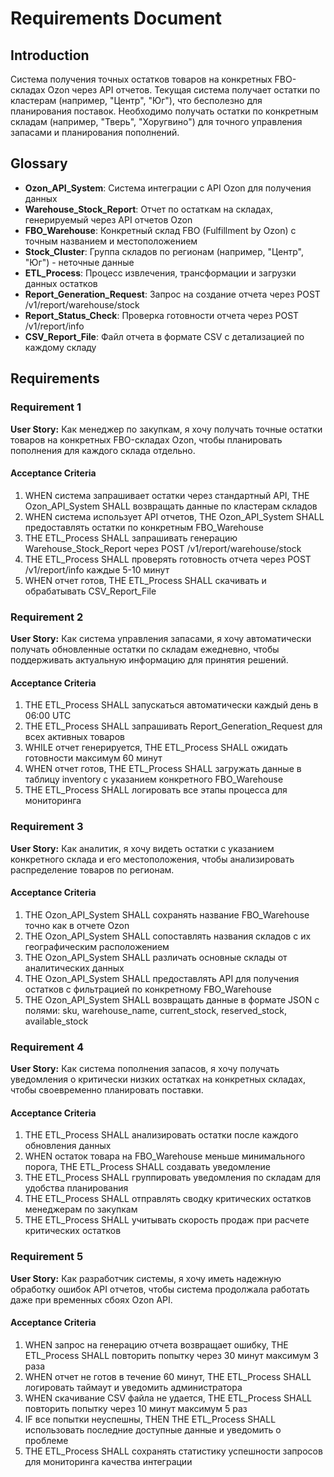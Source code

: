 # Requirements Document

## Introduction

Система получения точных остатков товаров на конкретных FBO-складах Ozon через API отчетов. Текущая система получает остатки по кластерам (например, "Центр", "Юг"), что бесполезно для планирования поставок. Необходимо получать остатки по конкретным складам (например, "Тверь", "Хоругвино") для точного управления запасами и планирования пополнений.

## Glossary

-   **Ozon_API_System**: Система интеграции с API Ozon для получения данных
-   **Warehouse_Stock_Report**: Отчет по остаткам на складах, генерируемый через API отчетов Ozon
-   **FBO_Warehouse**: Конкретный склад FBO (Fulfillment by Ozon) с точным названием и местоположением
-   **Stock_Cluster**: Группа складов по регионам (например, "Центр", "Юг") - неточные данные
-   **ETL_Process**: Процесс извлечения, трансформации и загрузки данных остатков
-   **Report_Generation_Request**: Запрос на создание отчета через POST /v1/report/warehouse/stock
-   **Report_Status_Check**: Проверка готовности отчета через POST /v1/report/info
-   **CSV_Report_File**: Файл отчета в формате CSV с детализацией по каждому складу

## Requirements

### Requirement 1

**User Story:** Как менеджер по закупкам, я хочу получать точные остатки товаров на конкретных FBO-складах Ozon, чтобы планировать пополнения для каждого склада отдельно.

#### Acceptance Criteria

1. WHEN система запрашивает остатки через стандартный API, THE Ozon_API_System SHALL возвращать данные по кластерам складов
2. WHEN система использует API отчетов, THE Ozon_API_System SHALL предоставлять остатки по конкретным FBO_Warehouse
3. THE ETL_Process SHALL запрашивать генерацию Warehouse_Stock_Report через POST /v1/report/warehouse/stock
4. THE ETL_Process SHALL проверять готовность отчета через POST /v1/report/info каждые 5-10 минут
5. WHEN отчет готов, THE ETL_Process SHALL скачивать и обрабатывать CSV_Report_File

### Requirement 2

**User Story:** Как система управления запасами, я хочу автоматически получать обновленные остатки по складам ежедневно, чтобы поддерживать актуальную информацию для принятия решений.

#### Acceptance Criteria

1. THE ETL_Process SHALL запускаться автоматически каждый день в 06:00 UTC
2. THE ETL_Process SHALL запрашивать Report_Generation_Request для всех активных товаров
3. WHILE отчет генерируется, THE ETL_Process SHALL ожидать готовности максимум 60 минут
4. WHEN отчет готов, THE ETL_Process SHALL загружать данные в таблицу inventory с указанием конкретного FBO_Warehouse
5. THE ETL_Process SHALL логировать все этапы процесса для мониторинга

### Requirement 3

**User Story:** Как аналитик, я хочу видеть остатки с указанием конкретного склада и его местоположения, чтобы анализировать распределение товаров по регионам.

#### Acceptance Criteria

1. THE Ozon_API_System SHALL сохранять название FBO_Warehouse точно как в отчете Ozon
2. THE Ozon_API_System SHALL сопоставлять названия складов с их географическим расположением
3. THE Ozon_API_System SHALL различать основные склады от аналитических данных
4. THE Ozon_API_System SHALL предоставлять API для получения остатков с фильтрацией по конкретному FBO_Warehouse
5. THE Ozon_API_System SHALL возвращать данные в формате JSON с полями: sku, warehouse_name, current_stock, reserved_stock, available_stock

### Requirement 4

**User Story:** Как система пополнения запасов, я хочу получать уведомления о критически низких остатках на конкретных складах, чтобы своевременно планировать поставки.

#### Acceptance Criteria

1. THE ETL_Process SHALL анализировать остатки после каждого обновления данных
2. WHEN остаток товара на FBO_Warehouse меньше минимального порога, THE ETL_Process SHALL создавать уведомление
3. THE ETL_Process SHALL группировать уведомления по складам для удобства планирования
4. THE ETL_Process SHALL отправлять сводку критических остатков менеджерам по закупкам
5. THE ETL_Process SHALL учитывать скорость продаж при расчете критических остатков

### Requirement 5

**User Story:** Как разработчик системы, я хочу иметь надежную обработку ошибок API отчетов, чтобы система продолжала работать даже при временных сбоях Ozon API.

#### Acceptance Criteria

1. WHEN запрос на генерацию отчета возвращает ошибку, THE ETL_Process SHALL повторить попытку через 30 минут максимум 3 раза
2. WHEN отчет не готов в течение 60 минут, THE ETL_Process SHALL логировать таймаут и уведомить администратора
3. WHEN скачивание CSV файла не удается, THE ETL_Process SHALL повторить попытку через 10 минут максимум 5 раз
4. IF все попытки неуспешны, THEN THE ETL_Process SHALL использовать последние доступные данные и уведомить о проблеме
5. THE ETL_Process SHALL сохранять статистику успешности запросов для мониторинга качества интеграции
